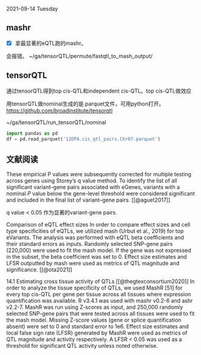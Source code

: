 2021-09-14 Tuesday

## mashr
- [x] 拿最显著的eQTL跑的mashr。

会报错。
~/ga/tensorQTL/permute/fastqtl_to_mash_output/


## tensorQTL
通过tensorQTL得到top cis-QTL和independent cis-QTL。top cis-QTL做效应


用tensorQTL做nominal生成的是.parquet文件，可用python打开。
https://github.com/broadinstitute/tensorqtl

~/ga/tensorQTL/run_tensorQTL/nominal

```python
import pandas as pd
df = pd.read_parquet('12DPA.cis_qtl_pairs.Chr07.parquet')
```



## 文献阅读
These empirical P values were subsequently corrected for multiple testing across genes using Storey’s q value method. To identify the list of all significant variant–gene pairs associated with eGenes, variants with a nominal _P_ value below the gene-level threshold were considered significant and included in the final list of variant–gene pairs. [[@aguet2017]]

q value < 0.05 作为显著的variant-gene pairs.



Comparison of eQTL effect sizes
In order to compare effect sizes and cell type specificities of eQTLs, we utilized mash (Urbut et al., 2019) for top eVariants. The analysis was performed with eQTL beta coefficients and their standard errors as inputs. Randomly selected SNP-gene pairs (220,000) were used to fit the mash model. If the gene was not expressed in the subset, the beta coefficient was set to 0. Effect size estimates and LFSR outputted by mash were used as metrics of QTL magnitude and significance. [[@ota2021]]



 

14.1 Estimating cross tissue activity of QTLs [[@thegtexconsortium2020]]
In order to analyze the tissue specificity of QTLs, we used MashR [51] for every top cis-QTL per gene per tissue across all tissues where expression quantification was available. R v3.4.1 was used with mashr v0.2-6 and ashr v2.2-7. MashR was run using Z-scores as input, and 250,000 randomly selected SNP-gene pairs that were tested across all tissues were used to fit the mash model. Missing Z-score values (gene or splice quantification absent) were set to 0 and standard error to 1e6. Effect size estimates and local false sign rate (LFSR) generated by MashR were used as metrics of QTL magnitude and activity respectively. A LFSR < 0.05 was used as a threshold for significant QTL activity unless noted otherwise. 
